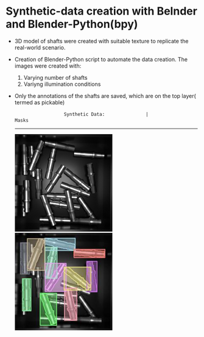 # Synthetic-data creation with Belnder and Blender-Python(bpy)

* 3D model of shafts were created with suitable texture to replicate the real-world scenario.
* Creation of Blender-Python script to automate the data creation. The images were created with:
    1. Varying number of shafts
    2. Variyng illumination conditions   
   
* Only the annotations of the shafts are saved, which are on the top layer( termed as pickable) 

                        Synthetic Data:               |                 Masks   
    ----
    <img src = "https://github.com/SriniMaiya/Shaft-Localization/blob/main/readme_files/Img_0001.png" width="256" height="256">                <img src="https://github.com/SriniMaiya/Shaft-Localization/blob/main/readme_files/1_annotated.jpg" width="256" height="256" >